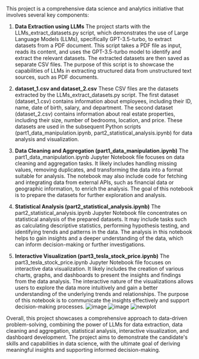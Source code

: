 This project is a comprehensive data science and analytics initiative that involves several key components:

1. **Data Extraction using LLMs**
   The project starts with the LLMs_extract_datasets.py script, which demonstrates the use of Large Language Models (LLMs), specifically GPT-3.5-turbo, to extract datasets from a PDF document.
   This script takes a PDF file as input, reads its content, and uses the GPT-3.5-turbo model to identify and extract the relevant datasets. The extracted datasets are then saved as separate CSV files.
   The purpose of this script is to showcase the capabilities of LLMs in extracting structured data from unstructured text sources, such as PDF documents.

2. **dataset_1.csv and dataset_2.csv**
   These CSV files are the datasets extracted by the LLMs_extract_datasets.py script.
   The first dataset (dataset_1.csv) contains information about employees, including their ID, name, date of birth, salary, and department.
   The second dataset (dataset_2.csv) contains information about real estate properties, including their size, number of bedrooms, location, and price.
   These datasets are used in the subsequent Python scripts (part1_data_manipulation.ipynb, part2_statistical_analysis.ipynb) for data analysis and visualization.

3. **Data Cleaning and Aggregation (part1_data_manipulation.ipynb)**
   The part1_data_manipulation.ipynb Jupyter Notebook file focuses on data cleaning and aggregation tasks.
   It likely includes handling missing values, removing duplicates, and transforming the data into a format suitable for analysis.
   The notebook may also include code for fetching and integrating data from external APIs, such as financial data or geographic information, to enrich the analysis.
   The goal of this notebook is to prepare the datasets for further exploration and analysis.
   
4. **Statistical Analysis (part2_statistical_analysis.ipynb)**
   The part2_statistical_analysis.ipynb Jupyter Notebook file concentrates on statistical analysis of the prepared datasets.
   It may include tasks such as calculating descriptive statistics, performing hypothesis testing, and identifying trends and patterns in the data.
   The analysis in this notebook helps to gain insights and a deeper understanding of the data, which can inform decision-making or further investigations.
   
5. **Interactive Visualization (part3_tesla_stock_price.ipynb)**
   The part3_tesla_stock_price.ipynb Jupyter Notebook file focuses on interactive data visualization.
   It likely includes the creation of various charts, graphs, and dashboards to present the insights and findings from the data analysis.
   The interactive nature of the visualizations allows users to explore the data more intuitively and gain a better understanding of the underlying trends and relationships.
   The purpose of this notebook is to communicate the insights effectively and support decision-making processes.
   ![image](https://github.com/user-attachments/assets/cc878964-27b2-4754-ac27-218dcf5be44b)
   ![image](https://github.com/user-attachments/assets/be784955-2908-4dfd-b631-9624519ba94b)
![newplot](https://github.com/user-attachments/assets/38978ef8-b96e-4bfb-b2c4-eeae65b4e6a0)



Overall, this project showcases a comprehensive approach to data-driven problem-solving, combining the power of LLMs for data extraction, data cleaning and aggregation, statistical analysis, interactive visualization, and dashboard development. The project aims to demonstrate the candidate's skills and capabilities in data science, with the ultimate goal of deriving meaningful insights and supporting informed decision-making.
